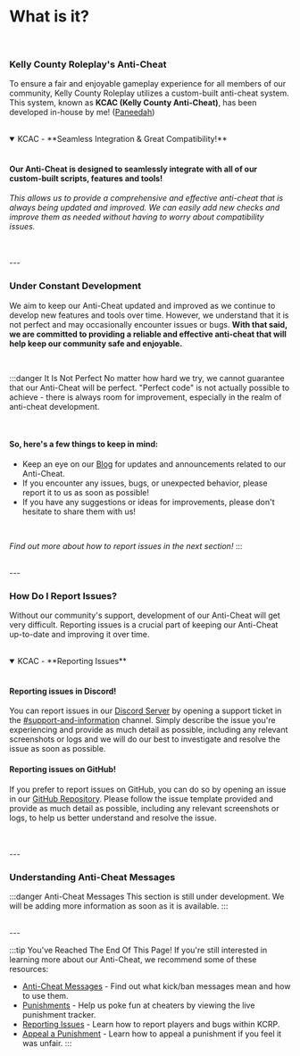 # What is it?

<br/>

### Kelly County Roleplay's Anti-Cheat

To ensure a fair and enjoyable gameplay experience for all members of our community, Kelly County Roleplay utilizes a custom-built anti-cheat system. This system, known as **KCAC (Kelly County Anti-Cheat)**, has been developed in-house by me! ([Paneedah](https://github.com/Paneedah))

<br/>

<details open>
  <summary>KCAC - **Seamless Integration & Great Compatibility!**</summary>

  <br/>
  
  #### Our Anti-Cheat is designed to seamlessly integrate with all of our custom-built scripts, features and tools!
  
  *This allows us to provide a comprehensive and effective anti-cheat that is always being updated and improved. We can easily add new checks and improve them as needed without having to worry about compatibility issues.*

  <br/>
</details>

<br/>
---
<br/>

### Under Constant Development

We aim to keep our Anti-Cheat updated and improved as we continue to develop new features and tools over time. However, we understand that it is not perfect and may occasionally encounter issues or bugs. **With that said, we are committed to providing a reliable and effective anti-cheat that will help keep our community safe and enjoyable.**

<br/>

:::danger It Is Not Perfect
No matter how hard we try, we cannot guarantee that our Anti-Cheat will be perfect. "Perfect code" is not actually possible to achieve - there is always room for improvement, especially in the realm of anti-cheat development.

<br/>

#### So, here's a few things to keep in mind:
- Keep an eye on our [Blog](/blog/) for updates and announcements related to our Anti-Cheat.
- If you encounter any issues, bugs, or unexpected behavior, please report it to us as soon as possible!
- If you have any suggestions or ideas for improvements, please don't hesitate to share them with us!

<br/>

*Find out more about how to report issues in the next section!*
:::

<br/>
---
<br/>

### How Do I Report Issues?

Without our community's support, development of our Anti-Cheat will get very difficult. Reporting issues is a crucial part of keeping our Anti-Cheat up-to-date and improving it over time.

<br/>

<details open>
  <summary>KCAC - **Reporting Issues**</summary>

  <br/>
  
  #### Reporting issues in Discord!
  You can report issues in our [Discord Server](https://discord.gg/kcdojrp) by opening a support ticket in the [#support-and-information](https://discord.com/channels/1132847710282727565/1134209356708196392) channel. Simply describe the issue you're experiencing and provide as much detail as possible, including any relevant screenshots or logs and we will do our best to investigate and resolve the issue as soon as possible.

  #### Reporting issues on GitHub!
  If you prefer to report issues on GitHub, you can do so by opening an issue in our [GitHub Repository](https://github.com/MTDOJRP/kcrp-ac). Please follow the issue template provided and provide as much detail as possible, including any relevant screenshots or logs, to help us better understand and resolve the issue.

  <br/>
</details>

<br/>
---
<br/>

### Understanding Anti-Cheat Messages

:::danger Anti-Cheat Messages
This section is still under development. We will be adding more information as soon as it is available.
:::

<br/>
---
<br/>

:::tip You've Reached The End Of This Page!
If you're still interested in learning more about our Anti-Cheat, we recommend some of these resources:
- [Anti-Cheat Messages](/docs/anticheat/messages) - Find out what kick/ban messages mean and how to use them.
- [Punishments](/docs/anticheat/punishments) - Help us poke fun at cheaters by viewing the live punishment tracker.
- [Reporting Issues](/docs/anticheat/reporting) - Learn how to report players and bugs within KCRP.
- [Appeal a Punishment](/docs/anticheat/appeal) - Learn how to appeal a punishment if you feel it was unfair.
:::